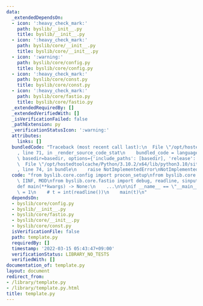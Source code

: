 ```yaml
---
data:
  _extendedDependsOn:
  - icon: ':heavy_check_mark:'
    path: byslib/__init__.py
    title: byslib/__init__.py
  - icon: ':heavy_check_mark:'
    path: byslib/core/__init__.py
    title: byslib/core/__init__.py
  - icon: ':warning:'
    path: byslib/core/config.py
    title: byslib/core/config.py
  - icon: ':heavy_check_mark:'
    path: byslib/core/const.py
    title: byslib/core/const.py
  - icon: ':heavy_check_mark:'
    path: byslib/core/fastio.py
    title: byslib/core/fastio.py
  _extendedRequiredBy: []
  _extendedVerifiedWith: []
  _isVerificationFailed: false
  _pathExtension: py
  _verificationStatusIcon: ':warning:'
  attributes:
    links: []
  bundledCode: "Traceback (most recent call last):\n  File \"/opt/hostedtoolcache/Python/3.10.2/x64/lib/python3.10/site-packages/onlinejudge_verify/documentation/build.py\"\
    , line 71, in _render_source_code_stat\n    bundled_code = language.bundle(stat.path,\
    \ basedir=basedir, options={'include_paths': [basedir], 'release': True}).decode()\n\
    \  File \"/opt/hostedtoolcache/Python/3.10.2/x64/lib/python3.10/site-packages/onlinejudge_verify/languages/python.py\"\
    , line 74, in bundle\n    raise NotImplementedError\nNotImplementedError\n"
  code: "from byslib.core.config import procon_setup\nfrom byslib.core.const import\
    \ IINF, MOD\nfrom byslib.core.fastio import debug, readline, sinput\n\n\n@procon_setup\n\
    def main(**kwargs) -> None:\n    ...\n\n\nif __name__ == \"__main__\":\n    t\
    \ = 1\n    # t = int(readline())\n    main(t)\n"
  dependsOn:
  - byslib/core/config.py
  - byslib/__init__.py
  - byslib/core/fastio.py
  - byslib/core/__init__.py
  - byslib/core/const.py
  isVerificationFile: false
  path: template.py
  requiredBy: []
  timestamp: '2022-03-15 05:43:47+09:00'
  verificationStatus: LIBRARY_NO_TESTS
  verifiedWith: []
documentation_of: template.py
layout: document
redirect_from:
- /library/template.py
- /library/template.py.html
title: template.py
---
```

